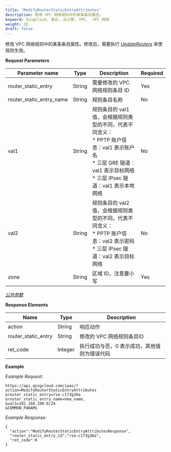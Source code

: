 ```yaml
---
title: "ModifyRouterStaticEntryAttributes"
description: 修改 VPC 网络规则中的某条条目属性。
keyword: QingCloud, 青云, 云计算, VPC,  VPC 网络
weight: 28
draft: false
---
```


修改 VPC 网络规则中的某条条目属性。修改后，需要执行 [_UpdateRouters_](../update_routers/) 来使规则生效。

**Request Parameters**

| Parameter name | Type | Description | Required |
| --- | --- | --- | --- |
| router_static_entry | String | 需要修改的 VPC 网络规则条目 ID | Yes |
| router_static_entry_name | String | 规则条目名称 | No |
| val1 | String | 规则条目的 val1 值，会根据规则类型的不同，代表不同含义：<br/>*   PPTP 账户信息：val1 表示账户名<br/>*   三层 GRE 隧道：val1 表示目标网络<br/>*   三层 IPsec 隧道：val1 表示本地网络 | No |
| val2 | String | 规则条目的 val2 值，会根据规则类型的不同，代表不同含义：<br/>*   PPTP 账户信息：val2 表示密码<br/>*   三层 IPsec 隧道：val2 表示目标网络 | No |
| zone | String | 区域 ID，注意要小写 | Yes |

[_公共参数_](../../get_api/parameters/)

**Response Elements**

| Name | Type | Description |
| --- | --- | --- |
| action | String | 响应动作 |
| router_static_entry | String | 修改的 VPC 网络规则条目ID |
| ret_code | Integer | 执行成功与否，0 表示成功，其他值则为错误代码 |

**Example**

_Example Request_:

```
https://api.qingcloud.com/iaas/?action=ModifyRouterStaticEntryAttributes
&router_static_entry=rse-c173g36a
&router_static_entry_name=new_name,
&val1=192.168.100.0/24
&COMMON_PARAMS
```

_Example Response_:

```
{
  "action":"ModifyRouterStaticEntryAttributesResponse",
  "router_static_entry_id":"rse-c173g36a",
  "ret_code":0
}
```
